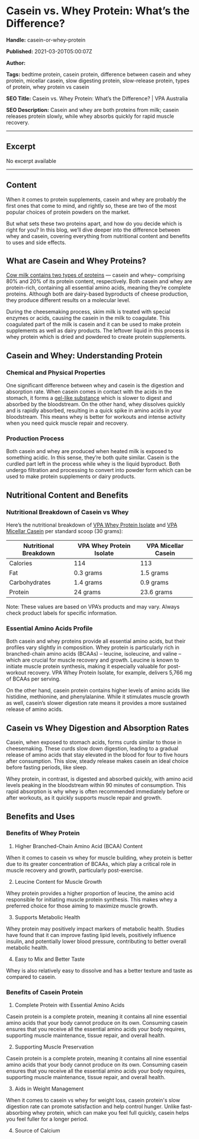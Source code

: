 # Casein vs. Whey Protein: What’s the Difference?

**Handle:** casein-or-whey-protein

**Published:** 2021-03-20T05:00:07Z

**Author:**  

**Tags:** bedtime protein, casein protein, difference between casein and whey protein, micellar casein, slow digesting protein, slow-release protein, types of protein, whey protein vs casein

**SEO Title:** Casein vs. Whey Protein: What’s the Difference? | VPA Australia

**SEO Description:** Casein and whey are both proteins from milk; casein releases protein slowly, while whey absorbs quickly for rapid muscle recovery.

---

## Excerpt

No excerpt available

---

## Content

When it comes to protein supplements, casein and whey are probably the first ones that come to mind, and rightly so, these are two of the most popular choices of protein powders on the market.

But what sets these two proteins apart, and how do you decide which is right for you? In this blog, we’ll dive deeper into the difference between whey and casein, covering everything from nutritional content and benefits to uses and side effects.

## What are Casein and Whey Proteins?

[Cow milk contains two types of proteins](https://www.healthline.com/nutrition/casein-protein-is-highly-underrated) — casein and whey– comprising 80% and 20% of its protein content, respectively. Both casein and whey are protein-rich, containing all essential amino acids, meaning they’re complete proteins. Although both are dairy-based byproducts of cheese production, they produce different results on a molecular level.

During the cheesemaking process, skim milk is treated with special enzymes or acids, causing the casein in the milk to coagulate. This coagulated part of the milk is casein and it can be used to make protein supplements as well as dairy products. The leftover liquid in this process is whey protein which is dried and powdered to create protein supplements.

## Casein and Whey: Understanding Protein

### Chemical and Physical Properties

One significant difference between whey and casein is the digestion and absorption rate. When casein comes in contact with the acids in the stomach, it forms a [gel-like substance](https://health.clevelandclinic.org/casein) which is slower to digest and absorbed by the bloodstream. On the other hand, whey dissolves quickly and is rapidly absorbed, resulting in a quick spike in amino acids in your bloodstream. This means whey is better for workouts and intense activity when you need quick muscle repair and recovery.

### Production Process

Both casein and whey are produced when heated milk is exposed to something acidic. In this sense, they’re both quite similar. Casein is the curdled part left in the process while whey is the liquid byproduct. Both undergo filtration and processing to convert into powder form which can be used to make protein supplements or dairy products.

## Nutritional Content and Benefits

### Nutritional Breakdown of Casein vs Whey

Here’s the nutritional breakdown of [VPA Whey Protein Isolate](https://www.vpa.com.au/products/whey-isolate-protein-powder) and [VPA Micellar Casein](https://www.vpa.com.au/products/micellar-casein) per standard scoop (30 grams):

| Nutritional Breakdown | VPA Whey Protein Isolate | VPA Micellar Casein |
|-----------------------|--------------------------|---------------------|
| Calories              | 114                      | 113                 |
| Fat                   | 0.3 grams                | 1.5 grams           |
| Carbohydrates         | 1.4 grams                | 0.9 grams           |
| Protein               | 24 grams                 | 23.6 grams          |

Note: These values are based on VPA’s products and may vary. Always check product labels for specific information.

### Essential Amino Acids Profile

Both casein and whey proteins provide all essential amino acids, but their profiles vary slightly in composition. Whey protein is particularly rich in branched-chain amino acids (BCAAs) – leucine, isoleucine, and valine – which are crucial for muscle recovery and growth. Leucine is known to initiate muscle protein synthesis, making it especially valuable for post-workout recovery. VPA Whey Protein Isolate, for example, delivers 5,766 mg of BCAAs per serving.

On the other hand, casein protein contains higher levels of amino acids like histidine, methionine, and phenylalanine. While it stimulates muscle growth as well, casein’s slower digestion rate means it provides a more sustained release of amino acids.

## Casein vs Whey Digestion and Absorption Rates

Casein, when exposed to stomach acids, forms curds similar to those in cheesemaking. These curds slow down digestion, leading to a gradual release of amino acids that stay elevated in the blood for four to five hours after consumption. This slow, steady release makes casein an ideal choice before fasting periods, like sleep.

Whey protein, in contrast, is digested and absorbed quickly, with amino acid levels peaking in the bloodstream within 90 minutes of consumption. This rapid absorption is why whey is often recommended immediately before or after workouts, as it quickly supports muscle repair and growth.

## Benefits and Uses

### Benefits of Whey Protein

1. Higher Branched-Chain Amino Acid (BCAA) Content

When it comes to casein vs whey for muscle building, whey protein is better due to its greater concentration of BCAAs, which play a critical role in muscle recovery and growth, particularly post-exercise.

2. Leucine Content for Muscle Growth

Whey protein provides a higher proportion of leucine, the amino acid responsible for initiating muscle protein synthesis. This makes whey a preferred choice for those aiming to maximize muscle growth.

3. Supports Metabolic Health

Whey protein may positively impact markers of metabolic health. Studies have found that it can improve fasting lipid levels, positively influence insulin, and potentially lower blood pressure, contributing to better overall metabolic health.

4. Easy to Mix and Better Taste

Whey is also relatively easy to dissolve and has a better texture and taste as compared to casein.

### Benefits of Casein Protein

1. Complete Protein with Essential Amino Acids

Casein protein is a complete protein, meaning it contains all nine essential amino acids that your body cannot produce on its own. Consuming casein ensures that you receive all the essential amino acids your body requires, supporting muscle maintenance, tissue repair, and overall health.

2. Supporting Muscle Preservation

Casein protein is a complete protein, meaning it contains all nine essential amino acids that your body cannot produce on its own. Consuming casein ensures that you receive all the essential amino acids your body requires, supporting muscle maintenance, tissue repair, and overall health.

3. Aids in Weight Management

When it comes to casein vs whey for weight loss, casein protein's slow digestion rate can promote satisfaction and help control hunger. Unlike fast-absorbing whey protein, which can make you feel full quickly, casein helps you feel fuller for a longer period.

4. Source of Calcium

